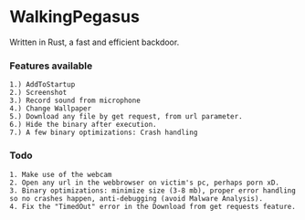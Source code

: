 # WalkingPegasus
Written in Rust, a fast and efficient backdoor.

### Features available
```
1.) AddToStartup
2.) Screenshot
3.) Record sound from microphone
4.) Change Wallpaper
5.) Download any file by get request, from url parameter.
6.) Hide the binary after execution.
7.) A few binary optimizations: Crash handling
```
### Todo
```
1. Make use of the webcam
2. Open any url in the webbrowser on victim's pc, perhaps porn xD.
3. Binary optimizations: minimize size (3-8 mb), proper error handling so no crashes happen, anti-debugging (avoid Malware Analysis).
4. Fix the "TimedOut" error in the Download from get requests feature.
```
